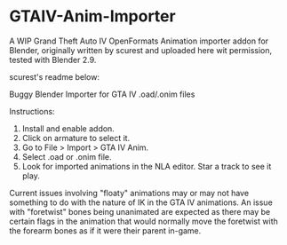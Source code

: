 # GTAIV-Anim-Importer
A WIP Grand Theft Auto IV OpenFormats Animation importer addon for Blender, originally written by scurest and uploaded here wit permission, tested with Blender 2.9.

scurest's readme below:

Buggy Blender Importer for GTA IV .oad/.onim files

Instructions:

1. Install and enable addon.
2. Click on armature to select it.
3. Go to File > Import > GTA IV Anim.
4. Select .oad or .onim file.
5. Look for imported animations in the NLA editor. Star a track to see it play.

Current issues involving "floaty" animations may or may not have something to do with the nature of IK in the GTA IV animations.
An issue with "foretwist" bones being unanimated are expected as there may be certain flags in the animation that would normally move the foretwist with the forearm bones as if it were their parent in-game. 
